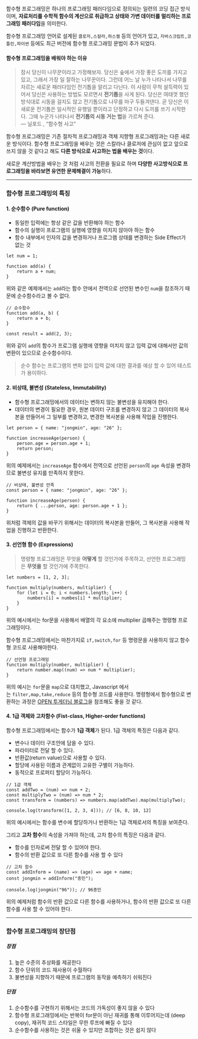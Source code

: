 함수형 프로그래밍은 하나의 프로그래밍 패러다임으로 정의되는 일련의 코딩 접근 방식이며, **자료처리를 수학적 함수의 계산으로 취급하고 상태와 가변 데이터를 멀리하는 프로그래밍 패러다임**을 의미한다.

함수형 프로그래밍 언어로 설계된 `클로저,스칼라,하스켈` 등의 언어가 있고, `자바스크립트,코틀린,파이썬` 등에도 최근 버전에 함수형 프로그래밍 문법이 추가 되었다.

  

#### 함수형 프로그래밍을 배워야 하는 이유

  

> 잠시 당신이 나무꾼이라고 가정해보자. 당신은 숲에서 가장 좋은 도끼를 가지고 있고, 그래서 가장 일 잘하는 나무꾼이다. 그런데 어느 날 누가 나타나서 나무를 자르는 새로운 패러다임인 전기톱을 알리고 다닌다. 이 사람이 무척 설득력이 있어서 당신은 사용하는 방법도 모르면서 **전기톱**을 사게 된다. 당신은 여태껏 했던 방식대로 시동을 걸지도 않고 전기톱으로 나무를 마구 두들겨댄다. 곧 당신은 이 새로운 전기톱은 일시적인 유행일 뿐이라고 단정하고 다시 도끼를 쓰기 시작한다. 그때 누군가 나타나서 **전기톱의 시동 거는 법**을 가르쳐 준다.  
> — 닐포드 , “함수형 사고”

  

함수형 프로그래밍은 기존 절차적 프로그래밍과 객체 지향형 프로그래밍과는 다른 새로운 방식이다. 함수형 프로그래밍을 배우는 것은 스칼라나 클로저에 관심이 없고 앞으로 쓰지 않을 것 같다고 해도 **다른 방식으로 사고하는 법을 배우는 것**이다.  

새로운 계산방법을 배우는 것 처럼 사고의 전환을 필요로 하며 **다양한 사고방식으로 프로그래밍을 바라보면 유연한 문제해결이 가능**하다.

  

---

  

### 함수형 프로그래밍의 특징

  

#### 1. 순수함수 (Pure function)

- 동일한 입력에는 항상 같은 값을 반환해야 하는 함수
- 함수의 실행이 프로그램의 실행에 영향을 미치지 않아야 하는 함수
- 함수 내부에서 인자의 값을 변경하거나 프로그램 상태를 변경하는 Side Effect가 없는 것

  
```
let num = 1;

function add(a) {
    return a + num;
}
```


위와 같은 예제에서는 `add`라는 함수 안에서 전역으로 선언된 변수인 `num`을 참조하기 때문에 순수함수라고 볼 수 없다.

  
```
// 순수함수
function add(a, b) {
    return a + b;
}

const result = add(2, 3);
```

위와 같이 `add`의 함수가 프로그램 실행에 영향을 미치지 않고 입력 값에 대해서만 값의 변환이 있으므로 순수함수이다.  
  

> 순수 함수는 프로그램의 변화 없이 입력 값에 대한 결과를 예상 할 수 있어 테스트가 용이하다.

  

#### 2. 비상태, 불변성 (Stateless, Immutability)

- 함수형 프로그래밍에서의 데이터는 변하지 않는 불변성을 유지해야 한다.
- 데이터의 변경이 필요한 경우, 원본 데이터 구조를 변경하지 않고 그 데이터의 복사본을 만들어서 그 일부를 변경하고, 변경한 복사본을 사용해 작업을 진행한다.

  

```
let person = { name: "jongmin", age: "26" };

function increaseAge(person) {
    person.age = person.age + 1;
    return person;
}
```

위의 예제에서는 `increaseAge` 함수에서 전역으로 선언된 `person`의 `age` 속성을 변경하므로 불변성 유지를 만족하지 못한다.

  

```
// 비상태, 불변성 만족
const person = { name: "jongmin", age: "26" };

function increaseAge(person) {
    return { ...person, age: person.age + 1 };
}
```

위처럼 객체의 값을 바꾸기 위해서는 데이터의 복사본을 만들어, 그 복사본을 사용해 작업을 진행하고 반환한다.

  

#### 3. 선언형 함수 (Expressions)

> 명령형 프로그래밍은 무엇을 **어떻게** 할 것인가에 주목하고, 선언헌 프로그래밍은 **무엇을** 할 것인가에 주목한다.

  

```
let numbers = [1, 2, 3];

function multiply(numbers, multiplier) {
    for (let i = 0; i < numbers.length; i++) {
        numbers[i] = numbes[i] * multiplier;
    }
}
```
위의 예시에서는 for문을 사용해서 배열의 각 요소에 multiplier 곱해주는 명령형 프로그래밍이다.  
  

함수형 프로그래밍에서는 마찬가지로 `if,switch,for` 등 명령문을 사용하지 않고 함수형 코드로 사용해야한다.  
  

```
// 선언형 프로그래밍
function multiply(number, multiplier) {
    return number.map((num) => num * multiplier);
}
```

위의 예시는 `for`문을 `map`으로 대치했고, Javascript 에서는 `filter,map,take,reduce` 등의 함수형 코드를 사용한다. 명령형에서 함수형으로 변환하는 과정은 [OPEN 투게더님 블로그](https://opentogether.tistory.com/76)을 참조해도 좋을 것 같다.

  

#### 4. 1급 객체와 고차함수 (Fist-class, Higher-order functions)

  

함수형 프로그래밍에서는 함수가 **1급 객체**가 된다. 1급 객체의 특징은 다음과 같다.

- 변수나 데이터 구조안에 담을 수 있다.
- 파라미터로 전달 할 수 있다.
- 반환값(return value)으로 사용할 수 있다.
- 할당에 사용된 이름과 관계없이 고유한 구별이 가능하다.
- 동적으로 프로퍼티 할당이 가능하다.

  

```
// 1급 객체
const addTwo = (num) => num + 2;
const multiplyTwo = (num) => num * 2;
const transform = (numbers) => numbers.map(addTwo).map(multiplyTwo);

console.log(transform([1, 2, 3, 4])); // [6, 8, 10, 12]
```

위의 예시에서는 함수를 변수에 할당하거나 반환하는 1급 객체로서의 특징을 보여준다.

  

그리고 **고차 함수**의 속성을 가져야 하는데, 고차 함수의 특징은 다음과 같다.

- 함수를 인자로써 전달 할 수 있어야 한다.
- 함수의 반환 값으로 또 다른 함수를 사용 할 수 있다


```
// 고차 함수
const addInform = (name) => (age) => age + name;
const jongmin = addInform("종민");

console.log(jongmin("96")); // 96종민
```


위의 예제처럼 함수의 반환 값으로 다른 함수를 사용하거나, 함수의 반환 값으로 또 다른 함수를 사용 할 수 있어야 한다.

  

---

  

### 함수형 프로그래밍의 장단점

  

##### 장점

1. 높은 수준의 추상화를 제공한다
2. 함수 단위의 코드 재사용이 수월하다
3. 불변성을 지향하기 때문에 프로그램의 동작을 예측하기 쉬워진다

  

##### 단점

1. 순수함수를 구현하기 위해서는 코드의 가독성이 좋지 않을 수 있다
2. 함수형 프로그래밍에서는 반복이 for문이 아닌 재귀를 통해 이루어지는데 (deep copy), 재귀적 코드 스타일은 무한 루프에 빠질 수 있다
3. 순수함수를 사용하는 것은 쉬울 수 있지만 조합하는 것은 쉽지 않다